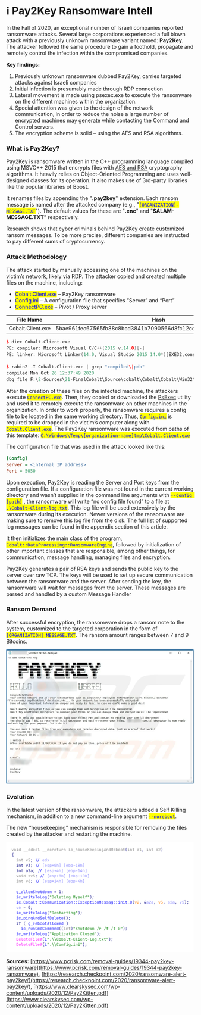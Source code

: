# ℹ Pay2Key Ransomware Intell

In the Fall of 2020, an exceptional number of Israeli companies reported ransomware attacks. Several large corporations experienced a full blown attack with a previously unknown ransomware variant named: **Pay2Key**. The attacker followed the same procedure to gain a foothold, propagate and remotely control the infection within the compromised companies.

**Key findings:**

1. Previously unknown ransomware dubbed Pay2Key, carries targeted attacks against Israeli companies
2. Initial infection is presumably made through RDP connection
3. Lateral movement is made using psexec.exe to execute the ransomware on the different machines within the organization.
4. Special attention was given to the design of the network communication, in order to reduce the noise a large number of encrypted machines may generate while contacting the Command and Control servers.
5. The encryption scheme is solid – using the AES and RSA algorithms.

### What is Pay2Key?

Pay2Key is ransomware written in the C++ programming language compiled using MSVC++ 2015 that encrypts files with [AES and RSA](https://www.pcrisk.com/internet-threat-news/10449-cryptography-and-ransomware) cryptography algorithms. It heavily relies on Object-Oriented Programming and uses well-designed classes for its operation. It also makes use of 3rd-party libraries like the popular libraries of Boost.

&#x20;It renames files by appending the "**.pay2key**" extension. Each ransom message is named after the attacked company (e.g., "<mark style="color:blue;">`[ORGANIZATION]-MESSAGE.TXT`</mark>"). The default values for these are "**.enc**" and "**SALAM-MESSAGE.TXT**" respectively.&#x20;

Research shows that cyber criminals behind Pay2Key create customized ransom messages. To be more precise, different companies are instructed to pay different sums of cryptocurrency.

### Attack Methodology

The attack started by manually accessing one of the machines on the victim’s network, likely via RDP. The attacker copied and created multiple files on the machine, including:

* <mark style="color:blue;">Cobalt.Client.exe</mark> – Pay2Key ransomware
* <mark style="color:blue;">Config.ini</mark> – A configuration file that specifies “Server” and “Port”
* <mark style="color:blue;">ConnectPC.exe</mark> – Pivot / Proxy server

| File Name         | Hash                                                             |
| ----------------- | ---------------------------------------------------------------- |
| Cobalt.Client.exe | 5bae961fec67565fb88c8bcd3841b7090566d8fc12ccb70436b5269456e55c00 |

```cpp
$ diec Cobalt.Client.exe 
PE: compiler: Microsoft Visual C/C++(2015 v.14.0)[-]
PE: linker: Microsoft Linker(14.0, Visual Studio 2015 14.0*)[EXE32,console]

$ rabin2 -I Cobalt.Client.exe | grep "compiled\|pdb"
compiled Mon Oct 26 12:37:49 2020
dbg_file F:\2-Sources\21-FinalCobalt\Source\cobalt\Cobalt\Cobalt\Win32\Release\Client\Cobalt.Client.pdb
```

After the creation of these files on the infected machine, the attackers execute <mark style="color:blue;">`ConnectPC.exe`</mark>. Then, they copied or downloaded the [PsExec](https://docs.microsoft.com/en-us/sysinternals/downloads/psexec) utility and used it to remotely execute the ransomware on other machines in the organization. In order to work properly, the ransomware requires a config file to be located in the same working directory. Thus, <mark style="color:blue;">`Config.ini`</mark> is required to be dropped in the victim’s computer along with <mark style="color:blue;">`Cobalt.Client.exe`</mark>. The Pay2Key ransomware was executed from paths of this template: <mark style="color:blue;">`C:\Windows\Temp\[organization-name]tmp\Cobalt.Client.exe`</mark>

The configuration file that was used in the attack looked like this:

```ini
[Config]
Server = <internal IP address>
Port = 5050
```

Upon execution, Pay2Key is reading the Server and Port keys from the configuration file. If a configuration file was not found in the current working directory and wasn’t supplied in the command line arguments with  <mark style="color:blue;">`--config [path]`</mark> , the ransomware will write “no config file found” to a file at <mark style="color:blue;">`.\Cobalt-Client-log.txt`</mark>. This log file will be used extensively by the ransomware during its execution. Newer versions of the ransomware are making sure to remove this log file from the disk. The full list of supported log messages can be found in the appendix section of this article.

It then initializes the main class of the program, <mark style="color:blue;">`Cobalt::DataProcessing::RansomwareEngine`</mark>, followed by initialization of other important classes that are responsible, among other things, for communication, message handling, managing files and encryption.

Pay2Key generates a pair of RSA keys and sends the public key to the server over raw TCP. The keys will be used to set up secure communication between the ransomware and the server. After sending the key, the ransomware will wait for messages from the server. These messages are parsed and handled by a custom Message Handler

### Ransom Demand <a href="#f2e8766c-e8ab-489e-af2f-b996bbe3cc24" id="f2e8766c-e8ab-489e-af2f-b996bbe3cc24"></a>

After successful encryption, the ransomware drops a ransom note to the system, customized to the targeted corporation in the form of <mark style="color:blue;">`[ORGANIZATION]_MESSAGE.TXT`</mark>. The ransom amount ranges between 7 and 9 Bitcoins.

![Screenshot of a message encouraging users to pay a ransom to decrypt their compromised data.](../../.gitbook/assets/pay2key-ransom-note.webp)

### Evolution

In the latest version of the ransomware, the attackers added a Self Killing mechanism, in addition to a new command-line argument <mark style="color:blue;">`--noreboot`</mark>.

The new “housekeeping” mechanism is responsible for removing the files created by the attacker and restarting the machine.

![The function that is responsible for removing the ransomware and its files and restarting the system](../../.gitbook/assets/ida.webp)

**Sources:** [https://www.pcrisk.com/removal-guides/19344-pay2key-ransomware](https://www.pcrisk.com/removal-guides/19344-pay2key-ransomware), [https://research.checkpoint.com/2020/ransomware-alert-pay2key/](https://research.checkpoint.com/2020/ransomware-alert-pay2key/), [https://www.clearskysec.com/wp-content/uploads/2020/12/Pay2Kitten.pdf](https://www.clearskysec.com/wp-content/uploads/2020/12/Pay2Kitten.pdf)
